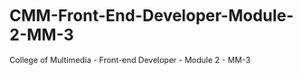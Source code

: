 # CMM-Front-End-Developer-Module-2-MM-3
College of Multimedia - Front-end Developer - Module 2 - MM-3
